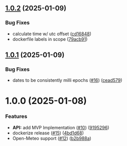 ## [1.0.2](https://github.com/LibreWeather/libre-weather-api/compare/v1.0.1...v1.0.2) (2025-01-09)


### Bug Fixes

* calculate time w/ utc offset ([cd16848](https://github.com/LibreWeather/libre-weather-api/commit/cd16848acbff54381f436fb558505dee4595c7e9))
* dockerfile labels in scope ([79acb91](https://github.com/LibreWeather/libre-weather-api/commit/79acb913cd5e83bd2b69e8793fb64e4b99cf64c8))

## [1.0.1](https://github.com/LibreWeather/libre-weather-api/compare/v1.0.0...v1.0.1) (2025-01-09)


### Bug Fixes

* dates to be consistently milli epochs ([#16](https://github.com/LibreWeather/libre-weather-api/issues/16)) ([cead579](https://github.com/LibreWeather/libre-weather-api/commit/cead5791693b43c77051dec3dbd57c965605697a))

# 1.0.0 (2025-01-08)


### Features

* **API:** add MVP Implementation ([#10](https://github.com/LibreWeather/libre-weather-api/issues/10)) ([9195296](https://github.com/LibreWeather/libre-weather-api/commit/919529698f16d651f27e52fb62a2ab6ffe36bb33))
* dockerize release ([#15](https://github.com/LibreWeather/libre-weather-api/issues/15)) ([4bd1d68](https://github.com/LibreWeather/libre-weather-api/commit/4bd1d68869fc0742ec81b4d2a67dc04e16aad37a))
* Open-Meteo support ([#12](https://github.com/LibreWeather/libre-weather-api/issues/12)) ([b2b988a](https://github.com/LibreWeather/libre-weather-api/commit/b2b988a7b7902ff656dd1e442db068193a7b2825))
